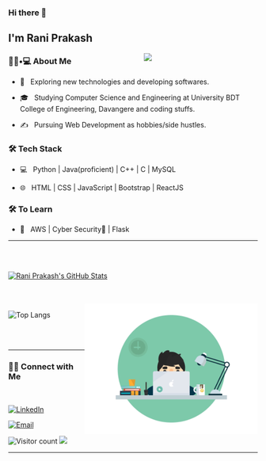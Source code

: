 ### Hi there 👋<h2> I'm Rani Prakash</h2>

<img align='right' src="https://media.giphy.com/media/M9gbBd9nbDrOTu1Mqx/giphy.gif" width="230">

<h3> 👨🏻•💻 About Me </h3>



- 🤔 &nbsp; Exploring new technologies and developing softwares.

- 🎓 &nbsp; Studying Computer Science and Engineering at University BDT College of Engineering, Davangere and coding stuffs.

- ✍️ &nbsp; Pursuing Web Development as hobbies/side hustles.



<h3>🛠 Tech Stack</h3>



- 💻 &nbsp; Python | Java(proficient) | C++ | C | MySQL

- 🌐 &nbsp; HTML | CSS | JavaScript | Bootstrap | ReactJS




<h3>🛠 To Learn</h3>

- 🔧 &nbsp; AWS | Cyber Security🐳 | Flask

<hr>



<br/><br/>

[![Rani Prakash's GitHub Stats](https://github-readme-stats.vercel.app/api?username=raniprakash&show_icons=true)](https://github.com/raniprakash)

<br/>

<br/>

<img src="https://github.com/nirala69/nirala69/blob/master/70804f7e25b11f29db904f2fa7b4cd9d.gif" width="350" align='right'>

![Top Langs](https://github-readme-stats.vercel.app/api/top-langs/?username=shivam0110&show_icons=true)

<br><br>



<hr>



<h3> 🤝🏻 Connect with Me </h3>

<br>



<p align="center">


<a href="https://www.linkedin.com/in/rani-prakash/"><img alt="LinkedIn" src="https://img.shields.io/badge/LinkedIn-Rani%20Prakash-blue?style=flat-square&logo=linkedin"></a>

<a href="mailto:rani.bhuti2023@gmail.com"><img alt="Email" src="https://img.shields.io/badge/Email-rani.bhuti2023@gmail.com-blue?style=flat-square&logo=gmail"></a>

</p>





![Visitor count](https://visitor-badge.laobi.icu/badge?page_id=raniprakash.raniprakash)   <img src="https://media.giphy.com/media/dxn6fRlTIShoeBr69N/giphy.gif" width="30">





<hr>





